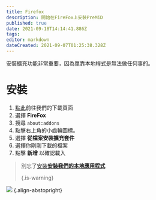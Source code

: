 ```yaml
---
title: Firefox
description: 開始在FireFox上安裝PreMiD
published: true
date: 2021-09-18T14:14:41.886Z
tags:
editor: markdown
dateCreated: 2021-09-07T01:25:38.328Z
---
```


安裝擴充功能非常重要，因為單靠本地程式是無法做任何事的。

# 安裝
1. [點此](https://premid.app/downloads)前往我們的下載頁面
2. 選擇 **FireFox**
3. 搜尋 `about:addons`
4. 點擊右上角的小齒輪圖標。
5. 選擇 **從檔案安裝擴充套件**
6. 選擇你剛剛下載的檔案
7. 點擊 **新增** 以確認載入

> 別忘了[安裝**安裝我們的本地應用程式**](/install) 
> 
> {.is-warning}

![](https://img.icons8.com/color/2x/firefox.png) {.align-abstopright}
